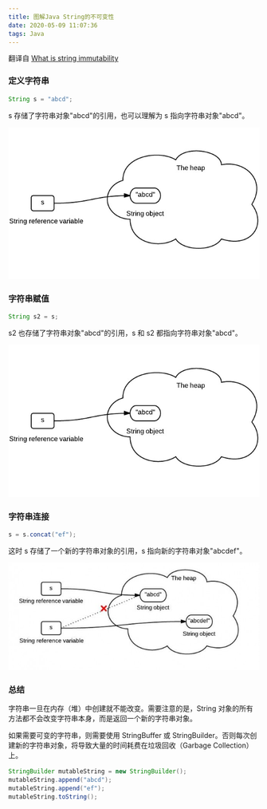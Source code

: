 ```yaml
---
title: 图解Java String的不可变性
date: 2020-05-09 11:07:36
tags: Java
---
```


翻译自 [What is string immutability](http://www.programcreek.com/2009/02/diagram-to-show-java-strings-immutability/)

### 定义字符串

```java
String s = "abcd";
```

s 存储了字符串对象"abcd"的引用，也可以理解为 s 指向字符串对象"abcd"。

![reference new string](/images/java/reference_new_string.jpeg)

<!--more-->

### 字符串赋值

```java
String s2 = s;
```

s2 也存储了字符串对象"abcd"的引用，s 和 s2 都指向字符串对象"abcd"。

![reference string](/images/java/reference_string.jpeg)

### 字符串连接

```java
s = s.concat("ef");
```

这时 s 存储了一个新的字符串对象的引用，s 指向新的字符串对象"abcdef"。

![update reference](/images/java/update_reference.jpeg)

### 总结

字符串一旦在内存（堆）中创建就不能改变。需要注意的是，String 对象的所有方法都不会改变字符串本身，而是返回一个新的字符串对象。

如果需要可变的字符串，则需要使用 StringBuffer 或 StringBuilder。否则每次创建新的字符串对象，将导致大量的时间耗费在垃圾回收（Garbage Collection）上。

```java
StringBuilder mutableString = new StringBuilder();
mutableString.append("abcd");
mutableString.append("ef");
mutableString.toString();
```
